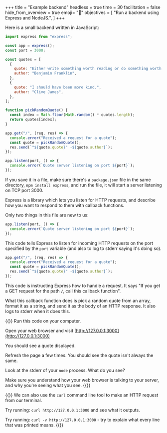 +++
title = "Example backend"
headless = true
time = 30
facilitation = false
hide_from_overview = true
emoji= "📖"
objectives = [
    "Run a backend using Express and NodeJS.",
]
+++

Here is a small backend written in JavaScript:

```js
import express from "express";

const app = express();
const port = 3000;

const quotes = [
  {
    quote: "Either write something worth reading or do something worth writing.",
    author: "Benjamin Franklin",
  },
  {
    quote: "I should have been more kind.",
    author: "Clive James",
  },
];

function pickRandomQuote() {
  const index = Math.floor(Math.random() * quotes.length);
  return quotes[index];
}

app.get("/", (req, res) => {
  console.error("Received a request for a quote");
  const quote = pickRandomQuote();
  res.send(`"${quote.quote}" -${quote.author}`);
});

app.listen(port, () => {
  console.error(`Quote server listening on port ${port}`);
});
```

If you save it in a file, make sure there's a `package.json` file in the same directory, `npm install express`, and run the file, it will start a server listening on TCP port 3000.

Express is a library which lets you listen for HTTP requests, and describe how you want to respond to them with callback functions.

Only two things in this file are new to us:

```js
app.listen(port, () => {
  console.error(`Quote server listening on port ${port}`);
});
```

This code tells Express to listen for incoming HTTP requests on the port specified by the `port` variable (and also to log to stderr saying it's doing so).

```js
app.get("/", (req, res) => {
  console.error("Received a request for a quote");
  const quote = pickRandomQuote();
  res.send(`"${quote.quote}" -${quote.author}`);
});
```

This code is instructing Express how to handle a request. It says "If you get a GET request for the path `/`, call this callback function".

What this callback function does is pick a random quote from an array, format it as a string, and send it as the body of an HTTP response. It also logs to stderr when it does this.

{{<note type="Exercise">}}
Run this code on your computer.

Open your web browser and visit [http://127.0.0.1:3000](http://127.0.0.1:3000)

You should see a quote displayed.

Refresh the page a few times. You should see the quote isn't always the same.

Look at the stderr of your `node` process. What do you see?

Make sure you understand how your web browser is talking to your server, and why you're seeing what you see.
{{</note>}}

{{<note type="Exercise">}}
We can also use the `curl` command line tool to make an HTTP request from our terminal.

Try running: `curl http://127.0.0.1:3000` and see what it outputs.

Try running: `curl -v http://127.0.0.1:3000` - try to explain what every line that was printed means.
{{</note>}}
